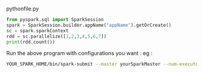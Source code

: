 pythonfile.py

```python
from pyspark.sql import SparkSession
spark = SparkSession.builder.appName("appName").getOrCreate()
sc = spark.sparkContext
rdd = sc.parallelize([1,2,3,4,5,6,7])
print(rdd.count())
```

Run the above program with configurations you want : eg :

```bash
YOUR_SPARK_HOME/bin/spark-submit --master yourSparkMaster --num-executors 20 --executor-memory 1G --executor-cores 2 --driver-memory 1G pythonfile.py
```

